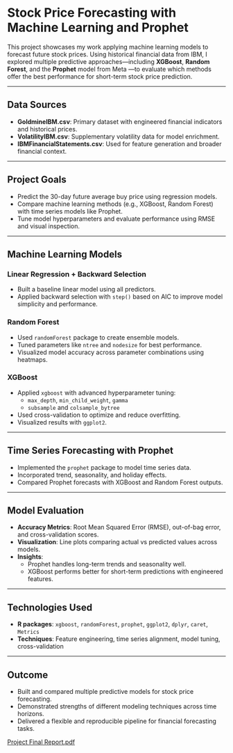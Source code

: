 # Stock Price Forecasting with Machine Learning and Prophet

This project showcases my work applying machine learning models to forecast future stock prices. Using historical financial data from IBM, I explored multiple predictive approaches—including **XGBoost**, **Random Forest**, and the **Prophet** model from Meta —to evaluate which methods offer the best performance for short-term stock price prediction.

---

##  Data Sources

- **GoldmineIBM.csv**: Primary dataset with engineered financial indicators and historical prices.
- **VolatilityIBM.csv**: Supplementary volatility data for model enrichment.
- **IBMFinancialStatements.csv**: Used for feature generation and broader financial context.

---

## Project Goals

- Predict the 30-day future average buy price using regression models.
- Compare machine learning methods (e.g., XGBoost, Random Forest) with time series models like Prophet.
- Tune model hyperparameters and evaluate performance using RMSE and visual inspection.

---

## Machine Learning Models

### Linear Regression + Backward Selection
- Built a baseline linear model using all predictors.
- Applied backward selection with `step()` based on AIC to improve model simplicity and performance.

### Random Forest
- Used `randomForest` package to create ensemble models.
- Tuned parameters like `ntree` and `nodesize` for best performance.
- Visualized model accuracy across parameter combinations using heatmaps.

### XGBoost
- Applied `xgboost` with advanced hyperparameter tuning:
  - `max_depth`, `min_child_weight`, `gamma`
  - `subsample` and `colsample_bytree`
- Used cross-validation to optimize and reduce overfitting.
- Visualized results with `ggplot2`.

---

## Time Series Forecasting with Prophet

- Implemented the `prophet` package to model time series data.
- Incorporated trend, seasonality, and holiday effects.
- Compared Prophet forecasts with XGBoost and Random Forest outputs.

---

## Model Evaluation

- **Accuracy Metrics**: Root Mean Squared Error (RMSE), out-of-bag error, and cross-validation scores.
- **Visualization**: Line plots comparing actual vs predicted values across models.
- **Insights**:
  - Prophet handles long-term trends and seasonality well.
  - XGBoost performs better for short-term predictions with engineered features.

---

## Technologies Used

- **R packages**: `xgboost`, `randomForest`, `prophet`, `ggplot2`, `dplyr`, `caret`, `Metrics`
- **Techniques**: Feature engineering, time series alignment, model tuning, cross-validation

---

## Outcome

- Built and compared multiple predictive models for stock price forecasting.
- Demonstrated strengths of different modeling techniques across time horizons.
- Delivered a flexible and reproducible pipeline for financial forecasting tasks.


[Project Final Report.pdf](https://github.com/user-attachments/files/19654892/Project.Final.Report.pdf)
